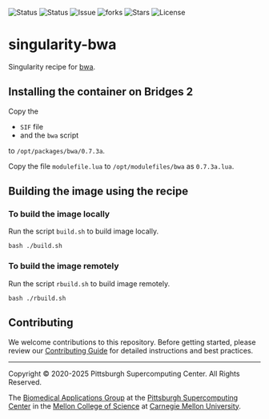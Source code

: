 ![Status](https://github.com/pscedu/singularity-bwa/actions/workflows/main.yml/badge.svg)
![Status](https://github.com/pscedu/singularity-bwa/actions/workflows/pretty.yml/badge.svg)
![Issue](https://img.shields.io/github/issues/pscedu/singularity-bwa)
![forks](https://img.shields.io/github/forks/pscedu/singularity-bwa)
![Stars](https://img.shields.io/github/stars/pscedu/singularity-bwa)
![License](https://img.shields.io/github/license/pscedu/singularity-bwa)

# singularity-bwa
Singularity recipe for [bwa](https://github.com/sandialabs/Bwa).

## Installing the container on Bridges 2
Copy the

* `SIF` file
* and the `bwa` script

to `/opt/packages/bwa/0.7.3a`.

Copy the file `modulefile.lua` to `/opt/modulefiles/bwa` as `0.7.3a.lua`.

## Building the image using the recipe
### To build the image locally
Run the script `build.sh` to build image locally.

```
bash ./build.sh
```

### To build the image remotely
Run the script `rbuild.sh` to build image remotely.

```
bash ./rbuild.sh
```
## Contributing
We welcome contributions to this repository. Before getting started, please review our [Contributing Guide](https://raw.githubusercontent.com/pscedu/singularity-report/refs/heads/main/CONTRIBUTING.md) for detailed instructions and best practices.

---
Copyright © 2020-2025 Pittsburgh Supercomputing Center. All Rights Reserved.

The [Biomedical Applications Group](https://www.psc.edu/biomedical-applications/) at the [Pittsburgh Supercomputing
Center](http://www.psc.edu) in the [Mellon College of Science](https://www.cmu.edu/mcs/) at [Carnegie Mellon University](http://www.cmu.edu).
